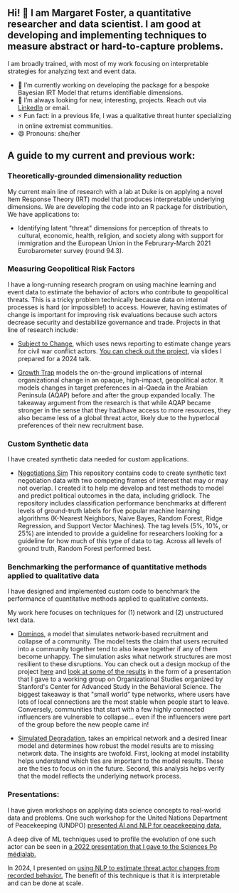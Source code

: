 ## Hi! 👋 I am Margaret Foster, a quantitative researcher and data scientist. I am good at developing and implementing techniques to measure abstract or hard-to-capture problems. 

I am broadly trained, with most of my work focusing on interpretable strategies for analyzing text and event data. 

- 🔭 I’m currently working on developing the package for a bespoke Bayesian IRT Model that returns identifiable dimensions.
- 👯 I’m always looking for new, interesting, projects. Reach out via [LinkedIn](https://www.linkedin.com/in/margaretjfoster/) or email.
- ⚡ Fun fact: in a previous life, I was a qualitative threat hunter specializing in online extremist communities.
- 😄 Pronouns: she/her

## A guide to my current and previous work:

### Theoretically-grounded dimensionality reduction 

My current main line of research with a lab at Duke is on applying a novel Item Response Theory (IRT) model that produces interpretable underlying dimensions.
We are developing the code into an R package for distribution, 
We have applications to:

- Identifying latent "threat" dimensions for perception of threats to cultural, economic, health, religion, and society along with support for immigration and the European Union in the Februrary-March 2021 Eurobarometer survey (round 94.3).

### Measuring Geopolitical Risk Factors
I have a long-running research program on using machine learning and event data to estimate the behavior of actors who contribute to geopolitical threats. 
This is a tricky problem technically because data on internal processes is hard (or impossible!) to access. However, having estimates of change is important for improving risk evaluations because such actors decrease security and destabilize governance and trade.
Projects in that line of research include:

- [Subject to Change](./SubjectToChange/), which uses news reporting to estimate change years for civil war conflict actors. [You can check out the project](.slides/blob/main/Foster-TargetRWETalk_2024.pdf), via slides I prepared for a 2024 talk.

- [Growth Trap](./growthtrap_rep/) models the on-the-ground implications of internal organizational change in an opaque, high-impact, geopolitical actor. It models changes in target preferences in al-Qaeda in the Arabian Peninsula (AQAP) before and after the group expanded locally. The takeaway argument from the research is that while AQAP became stronger in the sense that they had/have access to more resources, they also became less of a global threat actor, likely due to the hyperlocal preferences of their new recruitment base.

### Custom Synthetic data

I have created synthetic data needed for custom applications.

- [Negotiations Sim](./wto_classification_sim/) This repository contains code to create synthetic text negotiation data with two competing frames of interest that may or may not overlap. I created it to help me develop and test methods to model and predict political outcomes in the data, including gridlock. The repository includes classification performance benchmarks at different levels of ground-truth labels for five popular machine learning algorithms (K-Nearest Neighbors, Naive Bayes, Random Forest, Ridge Regression, and Support Vector Machines). The tag levels (5%, 10%, or 25%) are intended to provide a guideline for researchers looking for a guideline for how much of this type of data to tag. Across all levels of ground truth, Random Forest performed best.

  
### Benchmarking the performance of quantitative methods applied to qualitative data 

I have designed and implemented custom code to benchmark the performance of quantitative methods applied to qualitative contexts. 

My work here focuses on techniques for (1) network and (2) unstructured text data.

- [Dominos](./Dominos), a model that simulates network-based recruitment and collapse of a community. The model tests the claim that users recruited into a community together tend to also leave together if any of them become unhappy. The simulation asks what network structures are most resilient to these disruptions. You can check out a design mockup of the project [here](./slides/blob/main/Dominos_Concept_Mockup.pdf) and [look at some of the results](./slides/blob/main/Dominos_Presentation_Dec92022.pdf) in the form of a presentation that I gave to a working group on Organizational Studies organized by Stanford's Center for Advanced Study in the Behavioral Science. The biggest takeaway is that "small world" type networks, where users have lots of local connections are the most stable when people start to leave. Conversely, communities that start with a few highly connected influencers are vulnerable to collapse... even if the influencers were part of the group before the new people came in!
 
- [Simulated Degradation](./SimulatedDegradation/), takes an empirical network and a desired linear model and determines how robust the model results are to missing network data. The insights are twofold. First, looking at model instability helps understand which ties are important to the model results. These are the ties to focus on in the future. Second, this analysis helps verify that the model reflects the underlying network process.

### Presentations:

I have given workshops on applying data science concepts to real-world data and problems. One such workshop for the United Nations Department of Peacekeeping (UNDPO) [presented AI and NLP for peacekeeping data.](https://github.com/margaretfoster/slides/blob/main/AI%20and%20NLP%20for%20UN%20Data.pdf)

A deep dive of ML techniques used to profile the evolution of one such actor can be seen in [a 2022 presentation that I gave to the Sciences Po médialab.](https://github.com/margaretfoster/slides/blob/dcd71a8907c1e3f4a5fc4d2675334c47610c151a/Foster_SPML_Nov2022.pdf)

In 2024, I presented on [using NLP to estimate threat actor changes from recorded behavior.](https://github.com/margaretfoster/slides/blob/main/Foster-TargetRWETalk_2024.pdf) The benefit of this technique is that it is interpretable and can be done at scale.
